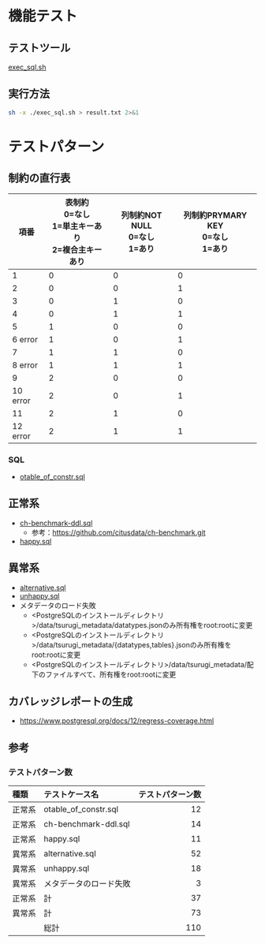 # 機能テスト
## テストツール
[exec_sql.sh](./exec_sql.sh)

## 実行方法

```bash
sh -x ./exec_sql.sh > result.txt 2>&1
```

# テストパターン
## 制約の直行表

|項番|表制約<br>0=なし<br>1=単主キーあり<br>2=複合主キーあり|列制約NOT NULL<br>0=なし<br>1=あり|列制約PRYMARY KEY<br>0=なし<br>1=あり|
|---|---|---|---|
|1|0| 0| 0|
|2|0| 0| 1|
|3|0| 1| 0|
|4|0| 1| 1|
|5|1| 0| 0|
|6 error|1| 0| 1|
|7|1| 1| 0|
|8 error|1| 1| 1|
|9|2| 0| 0|
|10 error|2| 0| 1|
|11|2| 1| 0|
|12 error|2| 1| 1|

### SQL
* [otable_of_constr.sql](./otable_of_constr/otable_of_constr.sql)

## 正常系
* [ch-benchmark-ddl.sql](./ch-benchmark-ddl/ch-benchmark-ddl.sql)
	* 参考：https://github.com/citusdata/ch-benchmark.git
* [happy.sql](./happy/happy.sql)

## 異常系
* [alternative.sql](./alternative/alternative.sql)
* [unhappy.sql](./unhappy/unhappy.sql)
* メタデータのロード失敗
	* <PostgreSQLのインストールディレクトリ>/data/tsurugi_metadata/datatypes.jsonのみ所有権をroot:rootに変更
	* <PostgreSQLのインストールディレクトリ>/data/tsurugi_metadata/{datatypes,tables}.jsonのみ所有権をroot:rootに変更
	* <PostgreSQLのインストールディレクトリ>/data/tsurugi_metadata/配下のファイルすべて、所有権をroot:rootに変更

## カバレッジレポートの生成
* https://www.postgresql.org/docs/12/regress-coverage.html

## 参考

### テストパターン数
|種類|テストケース名|テストパターン数|
| :--- | :--- | ---: |
|正常系|otable_of_constr.sql|12|
|正常系|ch-benchmark-ddl.sql|14|
|正常系|happy.sql|11|
|異常系|alternative.sql|52|
|異常系|unhappy.sql|18|
|異常系|メタデータのロード失敗|3|
|正常系|計|37|
|異常系|計|73|
||総計|110|
